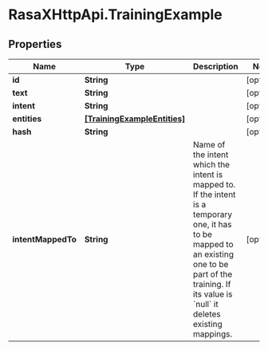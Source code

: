 # RasaXHttpApi.TrainingExample

## Properties

Name | Type | Description | Notes
------------ | ------------- | ------------- | -------------
**id** | **String** |  | [optional] 
**text** | **String** |  | [optional] 
**intent** | **String** |  | [optional] 
**entities** | [**[TrainingExampleEntities]**](TrainingExampleEntities.md) |  | [optional] 
**hash** | **String** |  | [optional] 
**intentMappedTo** | **String** | Name of the intent which the intent is mapped to. If the intent is a temporary one, it has to be mapped to an existing one to be part of the training. If its value is &#x60;null&#x60; it deletes existing mappings. | [optional] 


